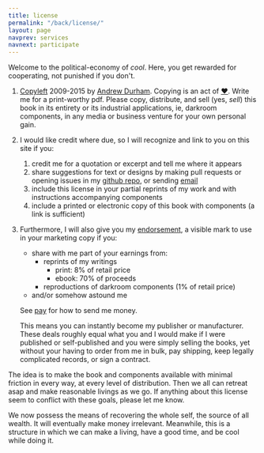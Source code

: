 ```yaml
---
title: license
permalink: "/back/license/"
layout: page
navprev: services
navnext: participate
---
```


Welcome to the political-economy of _cool_. Here, you get rewarded for cooperating, not punished if you don't. 

1. [Copyleft](http://wtfpl.net) 2009-2015 by [Andrew Durham](/). Copying is an act of [♥](https://copyheart.org). Write me for a print-worthy pdf. Please copy, distribute, and sell (yes, _sell_) this book in its entirety or its industrial applications, ie, darkroom components, in any media or business venture for your own personal gain.
2. I would like credit where due, so I will recognize and link to you on this site if you:
    1. credit me for a quotation or excerpt and tell me where it appears
    2. share suggestions for text or designs by making pull requests or opening issues in my [github repo](https://github.com/yodrew/yodrew.github.io), or sending [email](/about#contact)
    3. include this license in your partial reprints of my work and with instructions accompanying components
    4. include a printed or electronic copy of this book with components (a link is sufficient)
3. Furthermore, I will also give you my [endorsement](https://questioncopyright.org/creator_endorsed.html), a visible mark to use in your marketing copy if you: 
    - share with me part of your earnings from:
        - reprints of my writings
            - print: 8% of retail price
            - ebook: 70% of proceeds
        - reproductions of darkroom components (1% of retail price)
    - and/or somehow astound me

    See [pay](/back/services#pay) for how to send me money.

    This means you can instantly become my publisher or manufacturer. These deals roughly equal what you and I would make if I were published or self-published and you were simply selling the books, yet without your having to order from me in bulk, pay shipping, keep legally complicated records, or sign a contract. 
    
The idea is to make the book and components available with minimal friction in every way, at every level of distribution. Then we all can retreat asap and make reasonable livings as we go. If anything about this license seem to conflict with these goals, please let me know.

We now possess the means of recovering the whole self, the source of all wealth. It will eventually make money irrelevant. Meanwhile, this is a structure in which we can make a living, have a good time, and be cool while doing it.
